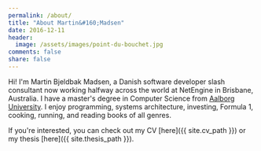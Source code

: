 ```yaml
---
permalink: /about/
title: "About Martin&#160;Madsen"
date: 2016-12-11
header:
  image: /assets/images/point-du-bouchet.jpg
comments: false
share: false
---
```


Hi! I'm Martin Bjeldbak Madsen, a Danish software developer slash consultant now working halfway across the world at NetEngine in Brisbane, Australia. I have a master's degree in Computer Science from [Aalborg University](http://www.cs.aau.dk/). I enjoy programming, systems architecture, investing, Formula 1, cooking, running, and reading books of all genres.

If you're interested, you can check out my CV [here]({{ site.cv_path }}) or my thesis [here]({{
site.thesis_path }}).
